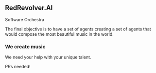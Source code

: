 ## RedRevolver.AI

Software Orchestra

The final objective is to have a set of agents creating a set of agents that would compose the most beautiful music in the world.



### We create music

We need your help with your unique talent.

PRs needed!
